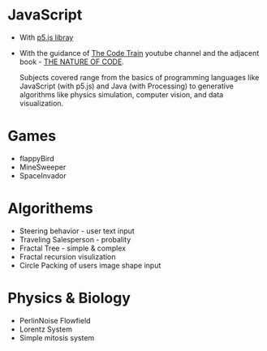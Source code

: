 # JavaScript 
  * With <a href="https://p5js.org">p5.js libray</a>

  * With the guidance of <a href="https://www.youtube.com/user/shiffman/featured">The Code Train</a> youtube channel
    and the adjacent book - <a href="http://natureofcode.com">THE NATURE OF CODE</a>.

    Subjects covered range from the basics of programming languages like JavaScript (with p5.js) and Java (with Processing) to generative     algorithms like physics simulation, computer vision, and data visualization.
  
# Games
 * flappyBird 
 * MineSweeper
 * SpaceInvador
 
# Algorithems
  * Steering behavior - user text input
  * Traveling Salesperson - probality
  * Fractal Tree - simple & complex
  * Fractal recursion visulization
  * Circle Packing of users image shape input
  
# Physics & Biology
  * PerlinNoise Flowfield
  * Lorentz System
  * Simple mitosis system
  
